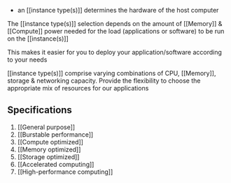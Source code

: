 - an [[instance type(s)]] determines the hardware of the host computer

The [[instance type(s)]] selection depends on the amount of [[Memory]] & [[Compute]] power needed for the load (applications or software) to be run on the [[instance(s)]]

This makes it easier for you to deploy your application/software according to your needs

[[instance type(s)]] comprise varying combinations of CPU, [[Memory]], storage & networking capacity. Provide the flexibility to choose the appropriate mix of resources for our applications
## Specifications
1. [[General purpose]]
2. [[Burstable performance]]
3. [[Compute optimized]]
4. [[Memory optimized]]
5. [[Storage optimized]]
6. [[Accelerated computing]]
7. [[High-performance computing]]

